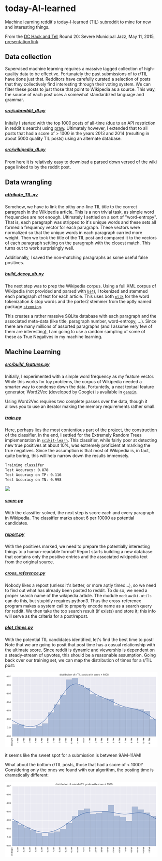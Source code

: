 # today-AI-learned
Machine learning reddit's [today-I-learned](http://thoppe.github.io/today-AI-learned/#/) (TIL) subreddit to mine for new and interesting things.

From the [DC Hack and Tell](http://www.meetup.com/DC-Hack-and-Tell/) Round 20: Severe Municipal Jazz, May 11, 2015, [presentation link](http://thoppe.github.io/today-AI-learned/index.html).

## Data collection
  
Supervised machine learning requires a massive tagged collection of high-quality data to be effective. Fortunately the past submissions of to r/TIL have done just that. Redditors have carefully curated a selection of posts that they collectively find interesting through their voting system. We can filter these posts to just those that point to Wikipedia as a source. This way, the source of each post uses a somewhat standardized language and grammar.

##### [src/subreddit_dl.py](src/subreddit_dl.py)

Initally I started with the top 1000 posts of all-time (due to an API restriction in reddit's search) using [praw](https://praw.readthedocs.org/en/). Ultimately however, I extended that to all posts that had a score of > 1000 in the years 2013 and 2014 (resulting in about 5000 quality TIL posts) using an alternate database.

##### [src/wikipedia_dl.py](src/wikipedia_dl.py)

From here it is relatively easy to download a parsed down versed of the wiki page linked to by the reddit post.

## Data wrangling

##### [attribute_TIL.py](attribute_TIL.py)

Somehow, we have to link the pithy one-line TIL title to the correct paragraph in the Wikipedia article. This is a non trivial task, as simple word frequencies are not enough. Ultimately I settled on a sort of "word-entropy". That is, each paragraph was stripped to it's unique words and these sets all formed a frequency vector for each paragraph. These vectors were normalized so that the unique words in each paragraph carried more weight. Then we took the title of the TIL post and compared it to the vectors of each paragraph settling on the paragraph with the closest match. This turns out to work surprisingly well.

Additionally, I saved the non-matching paragraphs as some useful false positives.

##### [build_decoy_db.py](build_decoy_db.py)

The next step was to prep the Wikipedia corpus.
Using a full XML corpus of Wikipedia (not provided and parsed with [`bs4`](http://www.crummy.com/software/BeautifulSoup/bs4/doc/)), I tokenized and stemmed each paragraph of text for each article. This uses both [`nltk`](http://www.nltk.org/) for the word tokenization & stop words and the porter2 stemmer from the aptly named package [`stemming`](https://pypi.python.org/pypi/stemming/1.0).

This creates a rather massive SQLite database with each paragraph and the associated meta-data (like title, paragraph number, word-entropy, ...). Since there are many millions of assorted paragraphs (and I assume very few of them are interesting), I am going to use a random sampling of some of these as True Negatives in my machine learning. 

## Machine Learning

##### [src/build_features.py](src/build_features.py)

Initially, I experimented with a simple word frequency as my feature vector. While this works for toy problems, the corpus of Wikipedia needed a smarter way to condense down the data. Fortuntetly, a neat textual feature generator, Word2Vec (developed by Google) is available in [`gensim`](https://radimrehurek.com/gensim/).

Using Word2Vec requires two complete passes over the data, though it allows you to use an iterator making the memory requirements rather small.

##### [train.py](train.py)

Here, perhaps lies the most contentious part of the project, the construction of the classifier. In the end, I settled for the Extremely Random Trees implementation in [`scikit-learn`](http://scikit-learn.org/stable/modules/generated/sklearn.ensemble.ExtraTreesClassifier.html). This classifier, while fairly poor at detecting new true positives at about 10%, was extremely proficient at marking the true negatives. Since the assumption is that most of Wikipedia is, in fact, quite boring, this will help narrow down the results immensely.

    Training classifer
    Test Accuracy: 0.878
    Test Accuracy on TP: 0.116
    Test Accuracy on TN: 0.998

![](figures/ROC_ExtraTreeClass.png)
  

##### [score.py](score.py)

With the classifier solved, the next step is score each and every paragraph in Wikipedia. The classifier marks about 6 per 10000 as potential candidates.

##### [report.py](report.py)

With the positives marked, we need to prepare the potentially interesting things to a human-readable format!
Report starts building a new database that contains only the positive entries and the associated wikipedia text from the original source.

##### [cross_reference.py](cross_reference.py)

Nobody likes a repost (unless it's better, or more aptly timed...), so we need to find out what has already been posted to reddit.
To do so, we need a proper search name of the wikipedia article.
The module `mediawiki-utils` can do this, but stupidly requires python3.
Thus the cross-reference program makes a system call to properly encode name as a search query for reddit.
We then take the top search result (if exists) and store it; this info will serve as the criteria for a post/repost.

##### [plot_times.py](plot_times.py)

With the potential TIL candidates identified, let's find the best time to post!
Note that we are going to posit that post time has a casual relationship with the ultimate score.
Since reddit is dynamic and viewership is dependent on a steady-stream of upvotes, this should be a reasonable assumption.
Going back over our training set, we can map the distribution of times for a r/TIL post:

![](figures/top_TIL_time.png)

it seems like the sweet spot for a submission is between 9AM-11AM!

What about the bottom r/TIL posts, those that had a score of < 1000? Considering only the ones we found with our algorithm, the posting time is dramatically different:

![](figures/bottom_TIL_time.png)